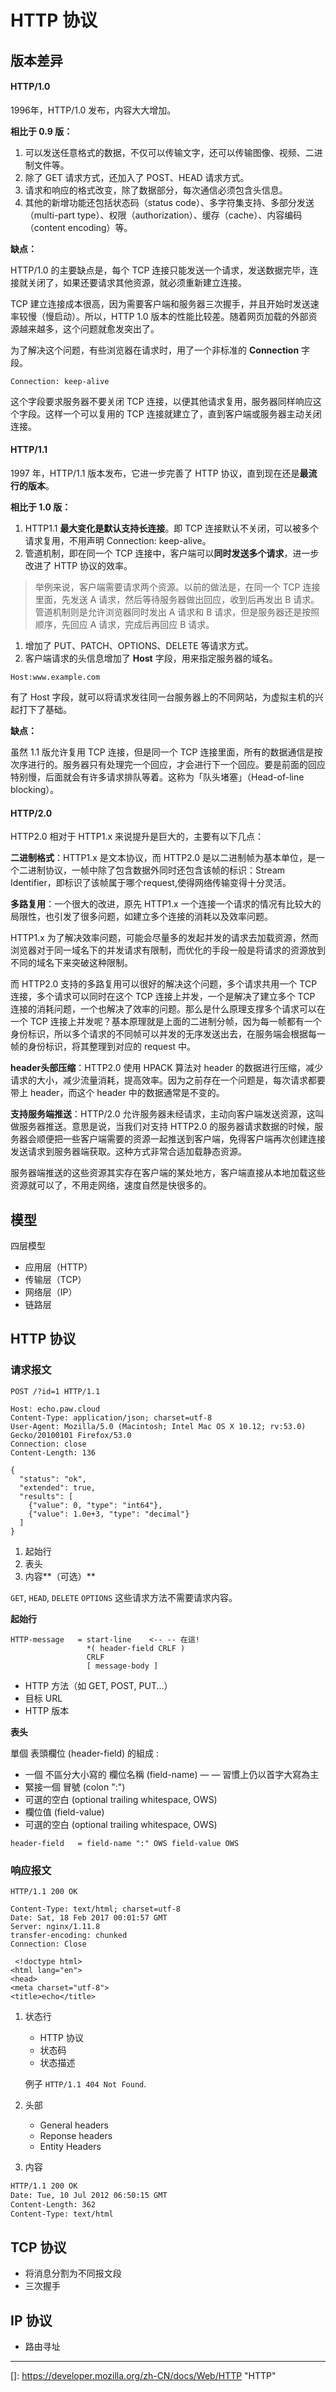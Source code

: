 # HTTP 协议

## 版本差异

#### HTTP/1.0

1996年，HTTP/1.0 发布，内容大大增加。

**相比于 0.9 版：**

1. 可以发送任意格式的数据，不仅可以传输文字，还可以传输图像、视频、二进制文件等。
2. 除了 GET 请求方式，还加入了 POST、HEAD 请求方式。
3. 请求和响应的格式改变，除了数据部分，每次通信必须包含头信息。
4. 其他的新增功能还包括状态码（status code）、多字符集支持、多部分发送（multi-part type）、权限（authorization）、缓存（cache）、内容编码（content encoding）等。

**缺点：**

HTTP/1.0 的主要缺点是，每个 TCP 连接只能发送一个请求，发送数据完毕，连接就关闭了，如果还要请求其他资源，就必须重新建立连接。

TCP 建立连接成本很高，因为需要客户端和服务器三次握手，并且开始时发送速率较慢（慢启动）。所以，HTTP 1.0 版本的性能比较差。随着网页加载的外部资源越来越多，这个问题就愈发突出了。

为了解决这个问题，有些浏览器在请求时，用了一个非标准的 **Connection** 字段。

```
Connection: keep-alive
```

这个字段要求服务器不要关闭 TCP 连接，以便其他请求复用，服务器同样响应这个字段。这样一个可以复用的 TCP 连接就建立了，直到客户端或服务器主动关闭连接。

#### HTTP/1.1

1997 年，HTTP/1.1 版本发布，它进一步完善了 HTTP 协议，直到现在还是**最流行的版本**。

**相比于 1.0 版：**

1. HTTP1.1 **最大变化是默认支持长连接**。即 TCP 连接默认不关闭，可以被多个请求复用，不用声明 Connection: keep-alive。
2. 管道机制，即在同一个 TCP 连接中，客户端可以**同时发送多个请求**，进一步改进了 HTTP 协议的效率。

> 举例来说，客户端需要请求两个资源。以前的做法是，在同一个 TCP 连接里面，先发送 A 请求，然后等待服务器做出回应，收到后再发出 B 请求。管道机制则是允许浏览器同时发出 A 请求和 B 请求，但是服务器还是按照顺序，先回应 A 请求，完成后再回应 B 请求。

1. 增加了 PUT、PATCH、OPTIONS、DELETE 等请求方式。
2. 客户端请求的头信息增加了 **Host** 字段，用来指定服务器的域名。

```
Host:www.example.com
```

有了 Host 字段，就可以将请求发往同一台服务器上的不同网站，为虚拟主机的兴起打下了基础。

**缺点：**

虽然 1.1 版允许复用 TCP 连接，但是同一个 TCP 连接里面，所有的数据通信是按次序进行的。服务器只有处理完一个回应，才会进行下一个回应。要是前面的回应特别慢，后面就会有许多请求排队等着。这称为「队头堵塞」（Head-of-line blocking）。

#### HTTP/2.0

HTTP2.0 相对于 HTTP1.x 来说提升是巨大的，主要有以下几点：

**二进制格式**：HTTP1.x 是文本协议，而 HTTP2.0 是以二进制帧为基本单位，是一个二进制协议，一帧中除了包含数据外同时还包含该帧的标识：Stream Identifier，即标识了该帧属于哪个request,使得网络传输变得十分灵活。

**多路复用**：一个很大的改进，原先 HTTP1.x 一个连接一个请求的情况有比较大的局限性，也引发了很多问题，如建立多个连接的消耗以及效率问题。

HTTP1.x 为了解决效率问题，可能会尽量多的发起并发的请求去加载资源，然而浏览器对于同一域名下的并发请求有限制，而优化的手段一般是将请求的资源放到不同的域名下来突破这种限制。

而 HTTP2.0 支持的多路复用可以很好的解决这个问题，多个请求共用一个 TCP 连接，多个请求可以同时在这个 TCP 连接上并发，一个是解决了建立多个 TCP 连接的消耗问题，一个也解决了效率的问题。那么是什么原理支撑多个请求可以在一个 TCP 连接上并发呢？基本原理就是上面的二进制分帧，因为每一帧都有一个身份标识，所以多个请求的不同帧可以并发的无序发送出去，在服务端会根据每一帧的身份标识，将其整理到对应的 request 中。

**header头部压缩**：HTTP2.0 使用 HPACK 算法对 header 的数据进行压缩，减少请求的大小，减少流量消耗，提高效率。因为之前存在一个问题是，每次请求都要带上 header，而这个 header 中的数据通常是不变的。

**支持服务端推送**：HTTP/2.0 允许服务器未经请求，主动向客户端发送资源，这叫做服务器推送。意思是说，当我们对支持 HTTP2.0 的服务器请求数据的时候，服务器会顺便把一些客户端需要的资源一起推送到客户端，免得客户端再次创建连接发送请求到服务器端获取。这种方式非常合适加载静态资源。

服务器端推送的这些资源其实存在客户端的某处地方，客户端直接从本地加载这些资源就可以了，不用走网络，速度自然是快很多的。

## 模型

四层模型

- 应用层（HTTP）
- 传输层（TCP）
- 网络层（IP）
- 链路层



## HTTP 协议

### 请求报文

```
POST /?id=1 HTTP/1.1

Host: echo.paw.cloud
Content-Type: application/json; charset=utf-8
User-Agent: Mozilla/5.0 (Macintosh; Intel Mac OS X 10.12; rv:53.0) Gecko/20100101 Firefox/53.0
Connection: close
Content-Length: 136

{
  "status": "ok",
  "extended": true,
  "results": [
    {"value": 0, "type": "int64"},
    {"value": 1.0e+3, "type": "decimal"}
  ]
}
```

1. 起始行
2. 表头
3. 内容**（可选）**

`GET`, `HEAD`, `DELETE` `OPTIONS` 这些请求方法不需要请求内容。



**起始行**

```
HTTP-message   = start-line    <-- -- 在這!
                 *( header-field CRLF )
                 CRLF
                 [ message-body ]
```

- HTTP 方法（如 GET, POST, PUT...）
- 目标 URL
- HTTP 版本



**表头**

單個 表頭欄位 (header-field) 的組成 :

- 一個 不區分大小寫的 欄位名稱 (field-name) — — 習慣上仍以首字大寫為主
- 緊接一個 冒號 (colon ":")
- 可選的空白 (optional trailing whitespace, OWS)
- 欄位值 (field-value)
- 可選的空白 (optional trailing whitespace, OWS)

```
header-field   = field-name ":" OWS field-value OWS
```





### 响应报文

```
HTTP/1.1 200 OK

Content-Type: text/html; charset=utf-8
Date: Sat, 18 Feb 2017 00:01:57 GMT
Server: nginx/1.11.8
transfer-encoding: chunked
Connection: Close

 <!doctype html>
<html lang="en">
<head>
<meta charset="utf-8">
<title>echo</title>
```

1. 状态行

   - HTTP 协议
   - 状态码
   - 状态描述

   例子 `HTTP/1.1 404 Not Found`.

2. 头部

   - General headers
   - Reponse headers
   - Entity Headers

3. 内容





```html
HTTP/1.1 200 OK
Date: Tue, 10 Jul 2012 06:50:15 GMT
Content-Length: 362
Content-Type: text/html
```





## TCP 协议

- 将消息分割为不同报文段
- 三次握手



## IP 协议

- 路由寻址



------

[]: https://developer.mozilla.org/zh-CN/docs/Web/HTTP	"HTTP"

